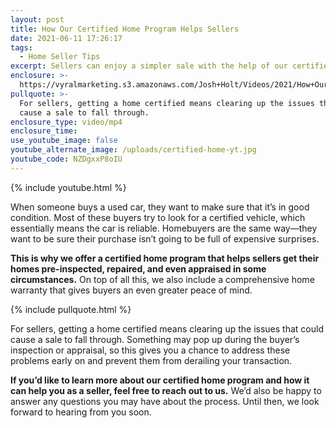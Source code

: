 ```yaml
---
layout: post
title: How Our Certified Home Program Helps Sellers
date: 2021-06-11 17:26:17
tags:
  - Home Seller Tips
excerpt: Sellers can enjoy a simpler sale with the help of our certified home program.
enclosure: >-
  https://vyralmarketing.s3.amazonaws.com/Josh+Holt/Videos/2021/How+Our+Certified+Home+Program+Helps+Sellers.mp4
pullquote: >-
  For sellers, getting a home certified means clearing up the issues that could
  cause a sale to fall through.
enclosure_type: video/mp4
enclosure_time:
use_youtube_image: false
youtube_alternate_image: /uploads/certified-home-yt.jpg
youtube_code: NZDgxxP8oIU
---
```

{% include youtube.html %}

When someone buys a used car, they want to make sure that it’s in good condition. Most of these buyers try to look for a certified vehicle, which essentially means the car is reliable. Homebuyers are the same way—they want to be sure their purchase isn’t going to be full of expensive surprises.&nbsp;

**This is why we offer a certified home program that helps sellers get their homes pre-inspected, repaired, and even appraised in some circumstances.** On top of all this, we also include a comprehensive home warranty that gives buyers an even greater peace of mind.

{% include pullquote.html %}

For sellers, getting a home certified means clearing up the issues that could cause a sale to fall through. Something may pop up during the buyer’s inspection or appraisal, so this gives you a chance to address these problems early on and prevent them from derailing your transaction.

**If you’d like to learn more about our certified home program and how it can help you as a seller, feel free to reach out to us.** We’d also be happy to answer any questions you may have about the process. Until then, we look forward to hearing from you soon.
